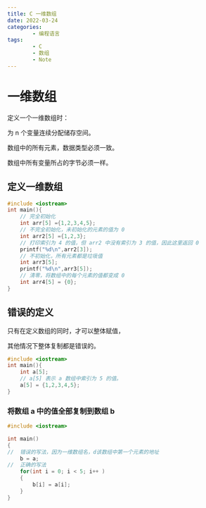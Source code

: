 ```yaml
---
title: C 一维数组
date: 2022-03-24
categories:
        - 编程语言
tags:
        - C
        - 数组
        - Note
---
```


# 一维数组

定义一个一维数组时：

为 n 个变量连续分配储存空间。

数组中的所有元素，数据类型必须一致。

数组中所有变量所占的字节必须一样。

## 定义一维数组

```c
#include <iostream>
int main(){
    // 完全初始化
    int arr[5] ={1,2,3,4,5};
    // 不完全初始化，未初始化的元素的值为 0
    int arr2[5] ={1,2,3};
    // 打印索引为 4 的值，但 arr2 中没有索引为 3 的值，因此这里返回 0
    printf("%d\n",arr2[3]);
    // 不初始化，所有元素都是垃圾值
    int arr3[5];
    printf("%d\n",arr3[5]);
    // 清零，将数组中的每个元素的值都变成 0
    int arr4[5] = {0};
}

```

## 错误的定义

只有在定义数组的同时，才可以整体赋值，

其他情况下整体复制都是错误的。

```c
#include <iostream>
int main(){
    int a[5];
    // a[5] 表示 a 数组中索引为 5 的值。
    a[5] = {1,2,3,4,5};
}
```

### **将数组 a 中的值全部复制到数组 b**

```c
#include <iostream>

int main()
{
//  错误的写法，因为一维数组名，d该数组中第一个元素的地址
    b = a;
//  正确的写法
    for(int i = 0; i < 5; i++ )
    {
        b[i] = a[i];
    }
}

```
